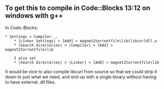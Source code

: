
To get this to compile in Code::Blocks 13:12 on windows with g++
-----------------------------------------------------------------

In Code::Blocks:

	* Settings > Compiler... 
		* |Linker Settings| > [Add] > magnet2torrentfile\lib\libcurldll.a
		* |Search directories| > |Compiler| > [Add] > magnet2torrentfile\lib
		
		I also set
		* |Search directories| > |Linker| > [Add] > magnet2torrentfile\lib
		
It would be nice to also compile libcurl from source so that we could strip
it down to just what we need, and end up with a single binary without having
to have external .dll files.

